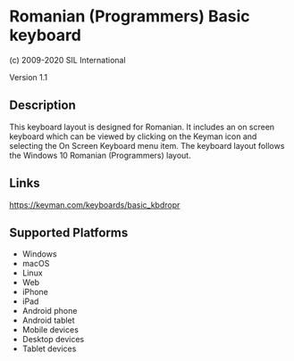Romanian (Programmers) Basic keyboard
==============

(c) 2009-2020 SIL International

Version 1.1

Description
-----------

This keyboard layout is designed for Romanian.  It includes an on screen keyboard which can be 
viewed by clicking on the Keyman icon and selecting the On Screen Keyboard menu item. The keyboard 
layout follows the Windows 10 Romanian (Programmers) layout.

Links
-----
https://keyman.com/keyboards/basic_kbdropr

Supported Platforms
-------------------
 * Windows
 * macOS
 * Linux
 * Web
 * iPhone
 * iPad
 * Android phone
 * Android tablet
 * Mobile devices
 * Desktop devices
 * Tablet devices

